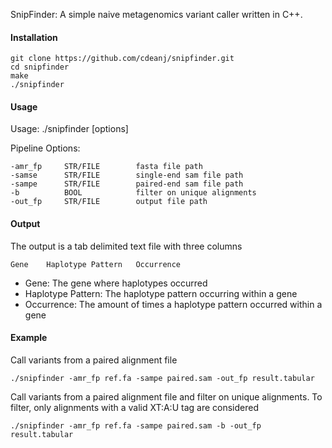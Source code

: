 SnipFinder: A simple naive metagenomics variant caller written in C++.

#### Installation
```
git clone https://github.com/cdeanj/snipfinder.git
cd snipfinder
make
./snipfinder
```

#### Usage
Usage: ./snipfinder [options]

Pipeline Options:

    -amr_fp     STR/FILE        fasta file path	    
    -samse      STR/FILE        single-end sam file path
    -sampe      STR/FILE        paired-end sam file path
    -b          BOOL            filter on unique alignments
    -out_fp     STR/FILE        output file path


#### Output

The output is a tab delimited text file with three columns
```
Gene    Haplotype Pattern   Occurrence
```

* Gene: The gene where haplotypes occurred
* Haplotype Pattern: The haplotype pattern occurring within a gene
* Occurrence: The amount of times a haplotype pattern occurred within a gene

#### Example
Call variants from a paired alignment file
```
./snipfinder -amr_fp ref.fa -sampe paired.sam -out_fp result.tabular
```
Call variants from a paired alignment file and filter on unique alignments. To filter, only alignments with a valid XT:A:U tag are considered
```
./snipfinder -amr_fp ref.fa -sampe paired.sam -b -out_fp result.tabular
```
